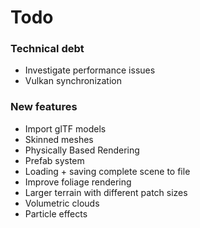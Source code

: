 # Todo

### Technical debt
* Investigate performance issues
* Vulkan synchronization

### New features
* Import glTF models
* Skinned meshes
* Physically Based Rendering
* Prefab system
* Loading + saving complete scene to file
* Improve foliage rendering
* Larger terrain with different patch sizes
* Volumetric clouds
* Particle effects
